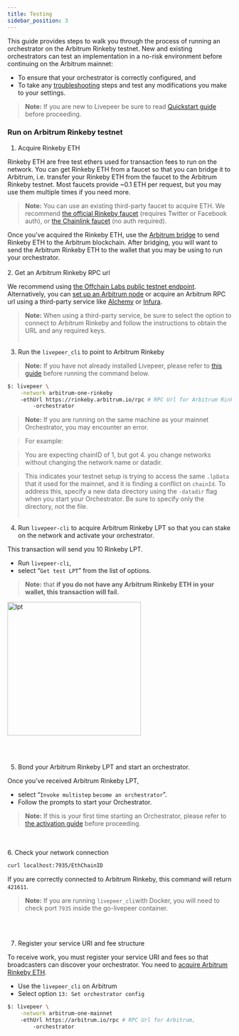 ```yaml
---
title: Testing
sidebar_position: 3
---
```


This guide provides steps to walk you through the process of running an orchestrator on the Arbitrum Rinkeby testnet. New and existing orchestrators can test an implementation in a no-risk environment before continuing on the Arbitrum mainnet: 

- To ensure that your orchestrator is correctly configured, and 
- To take any [troubleshooting](/video-miners/guides/troubleshooting) steps and test any modifications you make to your settings. 

> **Note:** If you are new to Livepeer be sure to read [Quickstart guide](/video-miners/getting-started/) before proceeding.

### Run on Arbitrum Rinkeby testnet

1. Acquire Rinkeby ETH 

Rinkeby ETH are free test ethers used for transaction fees to run on the network. You can get Rinkeby ETH from a faucet so that you can bridge it to Arbitrum, i.e. transfer your Rinkeby ETH from the faucet to the Arbitrum Rinkeby testnet. Most faucets provide ~0.1 ETH per request, but you may use them multiple times if you need more.

> **Note:** You can use an existing third-party faucet to acquire ETH.  We recommend [the official Rinkeby faucet](https://www.rinkeby.io/#faucet) (requires Twitter or Facebook auth), or [the Chainlink faucet](https://faucets.chain.link/rinkeby) (no auth required). 

Once you've acquired the Rinkeby ETH, use the [Arbitrum bridge](https://bridge.arbitrum.io) to send Rinkeby ETH to the Arbitrum blockchain. After bridging, you will want to send the Arbitrum Rinkeby ETH to the wallet that you may be using to run your orchestrator. 
<br></br>
2. Get an Arbitrum Rinkeby RPC url

We recommend using [the Offchain Labs public testnet endpoint](https://developer.offchainlabs.com/docs/public_testnet). Alternatively, you can [set up an Arbitrum node](https://developer.offchainlabs.com/docs/running_node) or acquire an Arbitrum RPC url using a third-party service like [Alchemy](https://www.alchemy.com/) or [Infura](https://infura.io/). 

> **Note:** When using a third-party service, be sure to select the option to connect to Arbitrum Rinkeby and follow the instructions to obtain the URL and any required keys.
<br></br>

3. Run the `livepeer_cli` to point to Arbitrum Rinkeby

> **Note:** If you have not already installed Livepeer, please refer to [this guide](https://livepeer.org/docs/installation/install-livepeer/) before running the command below.

```bash
$: livepeer \
    -network arbitrum-one-rinkeby
    -ethUrl https://rinkeby.arbitrum.io/rpc # RPC Url for Arbitrum Rinkeby provider, acquired in Step 2 above
		-orchestrator
```

> **Note:** If you are running on the same machine as your mainnet Orchestrator, you may encounter an error. 

> For example: 

> You are expecting chainID of 1, but got 4. 
 you change networks without changing the network name or datadir. 

 > This indicates your testnet setup is trying to access the same `.lpData` that it used for the mainnet, and it is finding a conflict on `chainId`. To address this, specify a new data directory using the `-datadir` flag when you start your Orchestrator. Be sure to specify only the directory, not the file.
<br></br>

4. Run  `livepeer-cli` to acquire Arbitrum Rinkeby LPT so that you can stake on the network and activate your orchestrator.

This transaction will send you 10 Rinkeby LPT.  

- Run `livepeer-cli`, 
- select “`Get test LPT`” from the list of options. 

 > **Note:** that **if you do not have any Arbitrum Rinkeby ETH in your wallet, this transaction will fail.**

<img src="/docs-assets/video-miners/getting-started/testnet_lpt.png" alt="lpt" width="300"/>

<br></br>

5. Bond your Arbitrum Rinkeby LPT and start an orchestrator.

Once you’ve received Arbitrum Rinkeby LPT, 

- select “`Invoke multistep` `become an orchestrator`”. 
- Follow the prompts to start your Orchestrator.

> **Note:** If this is your first time starting an Orchestrator, please refer to [the activation guide](/video-miners/getting-started/activation) before proceeding.

<br></br>
6. Check your network connection

```bash
curl localhost:7935/EthChainID 
```
If you are correctly connected to Arbitrum Rinkeby, this command will return `421611`.

> **Note:** If you are running `livepeer_cli`with Docker, you will need to check port `7935` inside the go-livepeer container.

<br></br>

7. Register your service URI and fee structure 

To receive work, you must register your service URI and fees so that broadcasters can discover your orchestrator. You need to [acquire Arbitrum Rinkeby ETH](/video-miners/getting-started/testnet#run-on-arbitrum-rinkeby-testnet).

- Use the `livepeer_cli` on Arbitrum
- Select option `13: Set orchestrator config`

```bash
$: livepeer \
    -network arbitrum-one-mainnet
    -ethUrl https://arbitrum.io/rpc # RPC Url for Arbitrum, 
        -orchestrator
```
